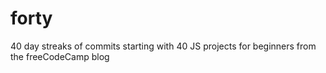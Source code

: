 # forty
40 day streaks of commits starting with 40 JS projects for beginners from the freeCodeCamp blog
